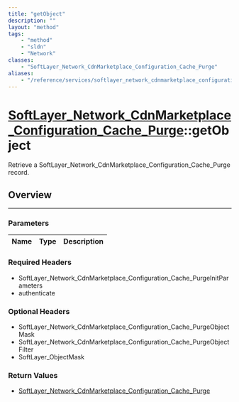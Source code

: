 ```yaml
---
title: "getObject"
description: ""
layout: "method"
tags:
    - "method"
    - "sldn"
    - "Network"
classes:
    - "SoftLayer_Network_CdnMarketplace_Configuration_Cache_Purge"
aliases:
    - "/reference/services/softlayer_network_cdnmarketplace_configuration_cache_purge/getObject"
---
```

# [SoftLayer_Network_CdnMarketplace_Configuration_Cache_Purge](/reference/services/SoftLayer_Network_CdnMarketplace_Configuration_Cache_Purge)::getObject

Retrieve a SoftLayer_Network_CdnMarketplace_Configuration_Cache_Purge record.


## Overview 


-----

### Parameters 
|Name | Type | Description |
| --- | --- | --- |


### Required Headers
* SoftLayer_Network_CdnMarketplace_Configuration_Cache_PurgeInitParameters
* authenticate


### Optional Headers
* SoftLayer_Network_CdnMarketplace_Configuration_Cache_PurgeObjectMask
* SoftLayer_Network_CdnMarketplace_Configuration_Cache_PurgeObjectFilter
* SoftLayer_ObjectMask

### Return Values
* <a href='/reference/datatypes/SoftLayer_Network_CdnMarketplace_Configuration_Cache_Purge'>SoftLayer_Network_CdnMarketplace_Configuration_Cache_Purge </a>




